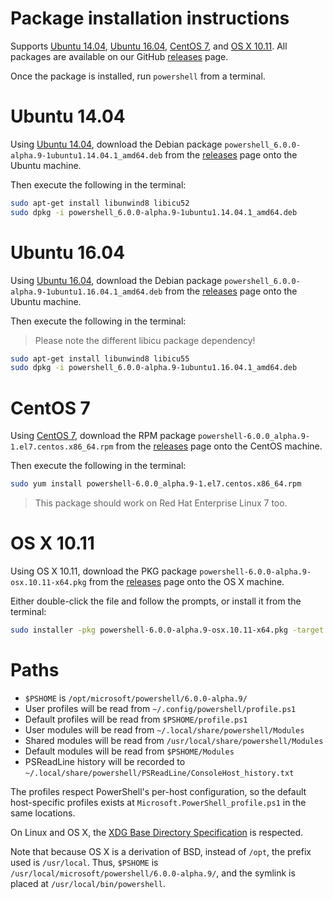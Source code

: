 Package installation instructions
=================================

Supports [Ubuntu 14.04][u14], [Ubuntu 16.04][u16],
[CentOS 7][cos], and [OS X 10.11][osx].
All packages are available on our GitHub [releases][] page.

Once the package is installed, run `powershell` from a terminal.

[u14]: #ubuntu-1404
[u16]: #ubuntu-1604
[cos]: #centos-7
[osx]: #os-x-1011

Ubuntu 14.04
============

Using [Ubuntu 14.04][], download the Debian package
`powershell_6.0.0-alpha.9-1ubuntu1.14.04.1_amd64.deb`
from the [releases][] page onto the Ubuntu machine.

Then execute the following in the terminal:

```sh
sudo apt-get install libunwind8 libicu52
sudo dpkg -i powershell_6.0.0-alpha.9-1ubuntu1.14.04.1_amd64.deb
```

[Ubuntu 14.04]: http://releases.ubuntu.com/14.04/

Ubuntu 16.04
============

Using [Ubuntu 16.04][], download the Debian package
`powershell_6.0.0-alpha.9-1ubuntu1.16.04.1_amd64.deb`
from the [releases][] page onto the Ubuntu machine.

Then execute the following in the terminal:

> Please note the different libicu package dependency!

```sh
sudo apt-get install libunwind8 libicu55
sudo dpkg -i powershell_6.0.0-alpha.9-1ubuntu1.16.04.1_amd64.deb
```

[Ubuntu 16.04]: http://releases.ubuntu.com/16.04/


CentOS 7
========

Using [CentOS 7][], download the RPM package
`powershell-6.0.0_alpha.9-1.el7.centos.x86_64.rpm`
from the [releases][] page onto the CentOS machine.

Then execute the following in the terminal:

```sh
sudo yum install powershell-6.0.0_alpha.9-1.el7.centos.x86_64.rpm
```

> This package should work on Red Hat Enterprise Linux 7 too.

[CentOS 7]: https://www.centos.org/download/

OS X 10.11
==========

Using OS X 10.11, download the PKG package `powershell-6.0.0-alpha.9-osx.10.11-x64.pkg` from the [releases][] page onto the OS X machine.

Either double-click the file and follow the prompts,
or install it from the terminal:

```sh
sudo installer -pkg powershell-6.0.0-alpha.9-osx.10.11-x64.pkg -target /
```

Paths
=====

* `$PSHOME` is `/opt/microsoft/powershell/6.0.0-alpha.9/`
* User profiles will be read from `~/.config/powershell/profile.ps1`
* Default profiles will be read from `$PSHOME/profile.ps1`
* User modules will be read from `~/.local/share/powershell/Modules`
* Shared modules will be read from `/usr/local/share/powershell/Modules`
* Default modules will be read from `$PSHOME/Modules`
* PSReadLine history will be recorded to `~/.local/share/powershell/PSReadLine/ConsoleHost_history.txt`

The profiles respect PowerShell's per-host configuration,
so the default host-specific profiles exists at `Microsoft.PowerShell_profile.ps1` in the same locations.

On Linux and OS X, the [XDG Base Directory Specification][xdg-bds] is respected.


Note that because OS X is a derivation of BSD,
instead of `/opt`, the prefix used is `/usr/local`.
Thus, `$PSHOME` is `/usr/local/microsoft/powershell/6.0.0-alpha.9/`,
and the symlink is placed at `/usr/local/bin/powershell`.

[releases]: https://github.com/PowerShell/PowerShell/releases/latest
[xdg-bds]: https://specifications.freedesktop.org/basedir-spec/basedir-spec-latest.html
